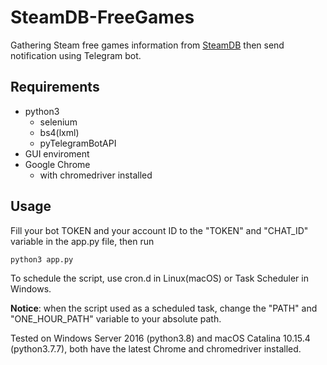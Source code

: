 # SteamDB-FreeGames
Gathering Steam free games information from [SteamDB](https://steamdb.info/upcoming/free/) then send notification using Telegram bot.

## Requirements

- python3
  - selenium
  - bs4(lxml)
  - pyTelegramBotAPI
- GUI enviroment
- Google Chrome
  - with chromedriver installed

## Usage

Fill your bot TOKEN and your account ID to the "TOKEN" and "CHAT_ID" variable in the app.py file, then run

```shell
python3 app.py
```

To schedule the script, use cron.d in Linux(macOS) or Task Scheduler in Windows.

**Notice**: when the script used as a scheduled task, change the "PATH" and "ONE_HOUR_PATH" variable to your absolute path.

Tested on Windows Server 2016 (python3.8) and macOS Catalina 10.15.4 (python3.7.7), both have the latest Chrome and chromedriver installed.